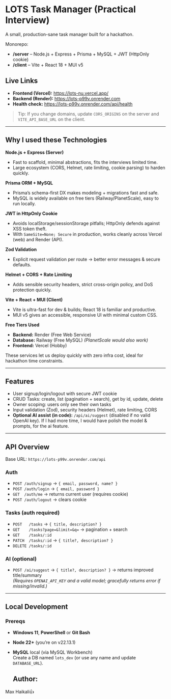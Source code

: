 ﻿# LOTS Task Manager (Practical Interview)

A small, production-sane task manager built for a hackathon.

Monorepo:
- **/server** – Node.js + Express + Prisma + MySQL + JWT (HttpOnly cookie)
- **/client** – Vite + React 18 + MUI v5

## Live Links

- **Frontend (Vercel):** https://lots-nu.vercel.app/
- **Backend (Render):** https://lots-p99v.onrender.com
- **Health check:** https://lots-p99v.onrender.com/api/health

> Tip: If you change domains, update `CORS_ORIGINS` on the server and `VITE_API_BASE_URL` on the client.

---

## Why I used these Technologies

**Node.js + Express (Server)**
- Fast to scaffold, minimal abstractions, fits the interviews limited time.
- Large ecosystem (CORS, Helmet, rate limiting, cookie parsing) to harden quickly.

**Prisma ORM + MySQL**
- Prisma’s schema-first DX makes modeling + migrations fast and safe.
- MySQL is widely available on free tiers (Railway/PlanetScale), easy to run locally.

**JWT in HttpOnly Cookie**
- Avoids localStorage/sessionStorage pitfalls; HttpOnly defends against XSS token theft.
- With `SameSite=None; Secure` in production, works cleanly across Vercel (web) and Render (API).

**Zod Validation**
- Explicit request validation per route → better error messages & secure defaults.

**Helmet + CORS + Rate Limiting**
- Adds sensible security headers, strict cross-origin policy, and DoS protection quickly.

**Vite + React + MUI (Client)**
- Vite is ultra-fast for dev & builds; React 18 is familiar and productive.
- MUI v5 gives an accessible, responsive UI with minimal custom CSS.

**Free Tiers Used**
- **Backend:** Render (Free Web Service)
- **Database:** Railway (Free MySQL) *(PlanetScale would also work)*
- **Frontend:** Vercel (Hobby)

These services let us deploy quickly with zero infra cost, ideal for hackathon time constraints.

---

## Features

- User signup/login/logout with secure JWT cookie
- CRUD Tasks: create, list (pagination + search), get by id, update, delete
- Owner scoping: users only see their own tasks
- Input validation (Zod), security headers (Helmet), rate limiting, CORS
- **Optional AI assist (in code):** `/api/ai/suggest` (disabled if no valid OpenAI key). If I had more time, I would have polish the model & prompts, for the ai feature.

---

## API Overview

Base URL: `https://lots-p99v.onrender.com/api`

### Auth
- `POST /auth/signup` → `{ email, password, name? }`
- `POST /auth/login` → `{ email, password }`
- `GET  /auth/me` → returns current user (requires cookie)
- `POST /auth/logout` → clears cookie

### Tasks (auth required)
- `POST   /tasks` → `{ title, description? }`
- `GET    /tasks?page=&limit=&q=` → pagination + search
- `GET    /tasks/:id`
- `PATCH  /tasks/:id` → `{ title?, description? }`
- `DELETE /tasks/:id`

### AI (optional)
- `POST /ai/suggest` → `{ title?, description? }` → returns improved title/summary  
  *(Requires `OPENAI_API_KEY` and a valid model; gracefully returns error if missing/invalid.)*

---

## Local Development

### Prereqs
- **Windows 11**, **PowerShell** or **Git Bash**
- **Node 22+** (you’re on v22.13.1)
- **MySQL** local (via MySQL Workbench)  
  Create a DB named `lots_dev` (or use any name and update `DATABASE_URL`).


  ## Author:
Max Haikali👍
